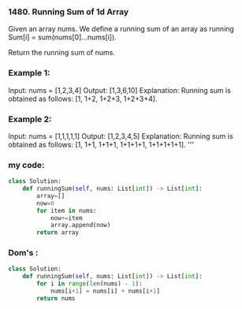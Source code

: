 ### 1480. Running Sum of 1d Array

Given an array nums. We define a running sum of an array as running Sum[i] = sum(nums[0]…nums[i]).

Return the running sum of nums.

### Example 1:

Input: nums = [1,2,3,4]
Output: [1,3,6,10]
Explanation: Running sum is obtained as follows: [1, 1+2, 1+2+3, 1+2+3+4].

### Example 2:

Input: nums = [1,1,1,1,1]
Output: [1,2,3,4,5]
Explanation: Running sum is obtained as follows: [1, 1+1, 1+1+1, 1+1+1+1, 1+1+1+1+1].
'''


### my code:
```python
class Solution:
    def runningSum(self, nums: List[int]) -> List[int]:
        array=[]
        now=0
        for item in nums:
            now+=item
            array.append(now)
        return array
```    
### Dom's :
```python
class Solution:
    def runningSum(self, nums: List[int]) -> List[int]:
        for i in range(len(nums) - 1):
            nums[i+1] = nums[i] + nums[i+1]
        return nums 
```
